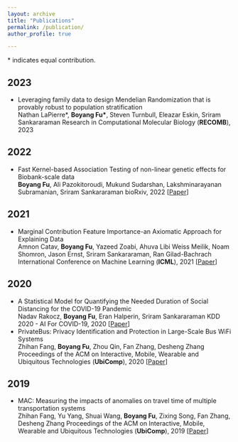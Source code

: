 ```yaml
---
layout: archive
title: "Publications"
permalink: /publication/
author_profile: true

---
```


\* indicates equal contribution.

## 2023
- Leveraging family data to design Mendelian Randomization that is provably robust to population stratification   
Nathan LaPierre*, **Boyang Fu\***, Steven Turnbull, Eleazar Eskin, Sriram Sankararaman
Research in Computational Molecular Biology (**RECOMB**), 2023

## 2022
- Fast Kernel-based Association Testing of non-linear genetic effects for Biobank-scale data  
**Boyang Fu**, Ali Pazokitoroudi, Mukund Sudarshan, Lakshminarayanan Subramanian, Sriram Sankararaman
bioRxiv, 2022 \[[Paper](
(https://www.biorxiv.org/content/10.1101/2022.04.13.488214v1.full.pdf))\] 

## 2021
- Marginal Contribution Feature Importance-an Axiomatic Approach for Explaining Data  
Amnon Catav, **Boyang Fu**, Yazeed Zoabi, Ahuva Libi Weiss Meilik, Noam Shomron, Jason Ernst, Sriram Sankararaman, Ran Gilad-Bachrach
International Conference on Machine Learning (**ICML**), 2021 \[[Paper](
http://proceedings.mlr.press/v139/catav21a/catav21a.pdf)\]

## 2020
- A Statistical Model for Quantifying the Needed Duration of Social Distancing for the COVID-19 Pandemic  
Nadav Rakocz, **Boyang Fu**, Eran Halperin, Sriram Sankararaman
KDD 2020 - AI For COVID-19, 2020 \[[Paper](
https://web.cs.ucla.edu/~sriram/pdf/rakocz.kdd.2020.pdf)\]
- PrivateBus: Privacy Identification and Protection in Large-Scale Bus WiFi Systems   
Zhihan Fang, **Boyang Fu**, Zhou Qin, Fan Zhang, Desheng Zhang
Proceedings of the ACM on Interactive, Mobile, Wearable and Ubiquitous Technologies (**UbiComp**), 2020 \[[Paper](
https://dl.acm.org/doi/pdf/10.1145/3380990)\] 

## 2019
- MAC: Measuring the impacts of anomalies on travel time of multiple transportation systems   
Zhihan Fang, Yu Yang, Shuai Wang, **Boyang Fu**, Zixing Song, Fan Zhang, Desheng Zhang
Proceedings of the ACM on Interactive, Mobile, Wearable and Ubiquitous Technologies (**UbiComp**), 2019 \[[Paper](https://dl.acm.org/doi/pdf/10.1145/3328913)\]
